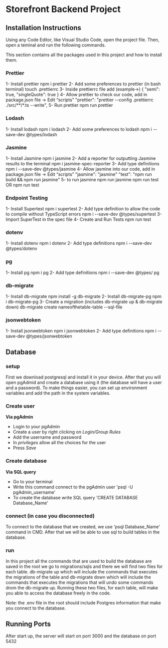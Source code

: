 # Storefront Backend Project

## Installation Instructions
Using any Code Editor, like Visual Studio Code, open the project file. Then, open a teminal and run the following commands.

This section contains all the packages used in this project and how to install them.
### Prettier
1- Install prettier
	npm i prettier
2- Add some preferences to prettier (in bash terminal)
	touch .prettierrc
3- Inside prettierrc file add (example->)
	{
  		"semi": true,
  		"singleQuote": true
    }
4- Allow prettier to check our code, add in package.json file -> Edit “scripts”
	"prettier": "prettier --config .prettierrc ./src/**/*.ts --write",
5- Run prettier 
	npm run prettier 	

### Lodash
1- Install lodash
	npm i lodash
2- Add some preferences to lodash 
    npm i --save-dev @types/lodash

### Jasmine
1- Install Jasmine
	npm i jasmine
2- Add a reporter for outputting Jasmine results to the terminal
	npm i jasmine-spec-reporter
3- Add type definitions
	npm i --save-dev @types/jasmine
4- Allow jasmine into our code, add in package.json file -> Edit “scripts”
	"jasmine": "jasmine"
	"test": "npm run build && npm run jasmine"
5- to run jasmine
    npm run jasmine
    npm run test
        OR
    npm run test

### Endpoint Testing
1- Install Supertest
	npm i supertest
2- Add type definition to allow the code to compile without TypeScript errors
    npm i --save-dev @types/supertest
3- Import SuperTest in the spec file
4- Create and Run Tests
    npm run test

### dotenv
1- Install dotenv
    npm i dotenv
2- Add type definitions
	npm i --save-dev @types/dotenv

### pg
1- Install pg
    npm i pg
2- Add type definitions
	npm i --save-dev @types/ pg

### db-migrate
1- Install db-migrate
    npm install -g db-migrate
2- Install db-migrate-pg
	npm i db-migrate-pg
3- Create a migration (includes db-migrate up & db-migrate down)
    db-migrate create nameofthetable-table --sql-file

### jsonwebtoken
1- Install jsonwebtoken
    npm i jsonwebtoken
2- Add type definitions
    npm i --save-dev @types/jsonwebtoken

## Database

### setup
First we download postgresql and install it in your device. After that you will open pgAdmid and create a database using it (the database will have a user and a password).
To make things easier, you can set up environment variables and add the path in the system variables.

### Create user
**Via pgAdmin**
- Login to your pgAdmin
- Create a user by right clicking on *Login/Group Rules*
- Add the username and password
- In *privileges* allow all the choices for the user
- Press *Save*

### Create database
**Via SQL query**
- Go to your terminal
- Write this command connect to the pgAdmin user 'psql -U pgAdmin_username'
- To create the database write SQL query 'CREATE DATABASE Database_Name'

### connect (in case you disconnected)
To connect to the database that we created, we use 'psql Database_Name' command in CMD. After that we will be able to use sql to build tables in the database.

### run
In this project all the commands that are used to build the database are saved in the root we go to migrations/sqls and there we will find two files for each table.
db-migrate up which will include the commands that executes the migrations of the table and db-migrate down which will include the commands that executes the migrations that will undo some commands drom the db-migrate up.
Running these two files, for each table, will make you able to access the database freely in the code.

Note: the .env file in the root should include Postgres information that make you connect to the database.

## Running Ports
After start up, the server will start on port 3000 and the database on port 5432